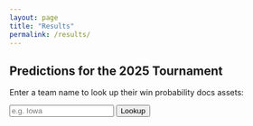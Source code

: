 ```yaml
---
layout: page
title: "Results"
permalink: /results/
---
```



## Predictions for the 2025 Tournament


Enter a team name to look up their win probability docs assets:

<input type="text" id="teamInput" placeholder="e.g. Iowa" />
<button onclick="lookupTeam()">Lookup</button>

<p id="result"></p>

<script>
let data = [];

// Load the data from the JSON file in the assets folder
fetch("{{ site.baseurl }}/docs/assets/data.json")
  .then(response => response.json())
  .then(json => {
    data = json;
    console.log("Data loaded:", data);
  })
  .catch(error => {
    console.error("Error loading data:", error);
    document.getElementById("result").innerText = "Failed to load team data.";
  });

function lookupTeam() {
  const input = document.getElementById("teamInput").value.trim().toLowerCase();
  const result = data.find(entry => entry.Team.toLowerCase() === input);

  if (result) {
    document.getElementById("result").innerText = `Win Probability: ${Math.round(result.WinProb * 100)}%`;
  } else {
    document.getElementById("result").innerText = "Team not found.";
  }
}
</script>
